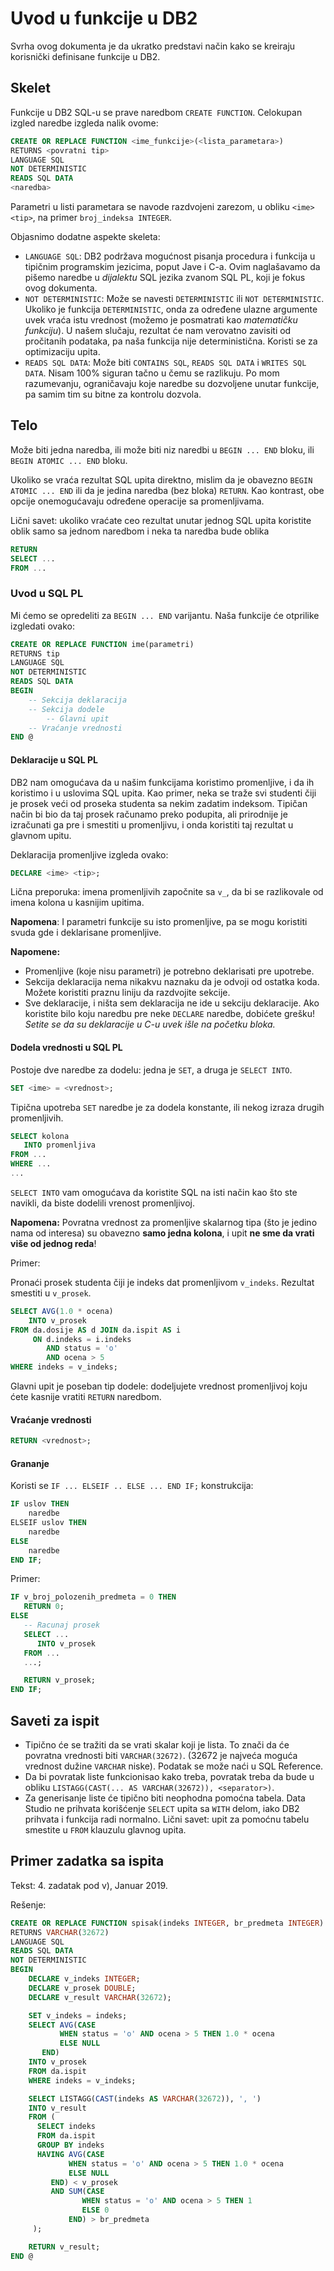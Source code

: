 # Uvod u funkcije u DB2

Svrha ovog dokumenta je da ukratko predstavi način kako se kreiraju
korisnički definisane funkcije u DB2.

## Skelet

Funkcije u DB2 SQL-u se prave naredbom `CREATE FUNCTION`. Celokupan
izgled naredbe izgleda nalik ovome:

```sql
CREATE OR REPLACE FUNCTION <ime_funkcije>(<lista_parametara>)
RETURNS <povratni tip>
LANGUAGE SQL
NOT DETERMINISTIC
READS SQL DATA
<naredba>
```

Parametri u listi parametara se navode razdvojeni zarezom, u obliku
`<ime> <tip>`, na primer `broj_indeksa INTEGER`.

Objasnimo dodatne aspekte skeleta:

- `LANGUAGE SQL`: DB2 podržava mogućnost pisanja procedura i funkcija
  u tipičnim programskim jezicima, poput Jave i C-a. Ovim naglašavamo
  da pišemo naredbe u *dijalektu* SQL jezika zvanom SQL PL, koji je
  fokus ovog dokumenta.
- `NOT DETERMINISTIC`: Može se navesti `DETERMINISTIC` ili `NOT
  DETERMINISTIC`. Ukoliko je funkcija `DETERMINISTIC`, onda za
  određene ulazne argumente uvek vraća istu vrednost (možemo je
  posmatrati kao *matematičku funkciju*). U našem slučaju, rezultat će
  nam verovatno zavisiti od pročitanih podataka, pa naša funkcija nije
  deterministična. Koristi se za optimizaciju upita.
- `READS SQL DATA`: Može biti `CONTAINS SQL`, `READS SQL DATA` i
  `WRITES SQL DATA`. Nisam 100% siguran tačno u čemu se razlikuju. Po mom
  razumevanju, ograničavaju koje naredbe su dozvoljene unutar
  funkcije, pa samim tim su bitne za kontrolu dozvola.

## Telo

Može biti jedna naredba, ili može biti niz naredbi u `BEGIN ... END`
bloku, ili `BEGIN ATOMIC ... END` bloku.

Ukoliko se vraća rezultat SQL upita direktno, mislim da je obavezno
`BEGIN ATOMIC ... END` ili da je jedina naredba (bez bloka) `RETURN`. Kao
kontrast, obe opcije onemogućavaju određene operacije sa promenljivama.

Lični savet: ukoliko vraćate ceo rezultat unutar jednog SQL upita
koristite oblik samo sa jednom naredbom i neka ta naredba bude oblika

```sql
RETURN
SELECT ...
FROM ...
```

### Uvod u SQL PL

Mi ćemo se opredeliti za `BEGIN ... END` varijantu. Naša funkcije će
otprilike izgledati ovako:

```sql
CREATE OR REPLACE FUNCTION ime(parametri)
RETURNS tip
LANGUAGE SQL
NOT DETERMINISTIC
READS SQL DATA
BEGIN
    -- Sekcija deklaracija
    -- Sekcija dodele
        -- Glavni upit
    -- Vraćanje vrednosti
END @
```

#### Deklaracije u SQL PL

DB2 nam omogućava da u našim funkcijama koristimo promenljive, i da ih
koristimo i u uslovima SQL upita. Kao primer, neka se traže svi studenti
čiji je prosek veći od proseka studenta sa nekim zadatim indeksom.
Tipičan način bi bio da taj prosek računamo preko podupita, ali
prirodnije je izračunati ga pre i smestiti u promenljivu, i onda
koristiti taj rezultat u glavnom upitu.

Deklaracija promenljive izgleda ovako:

```sql
DECLARE <ime> <tip>;
```

Lična preporuka: imena promenljivih započnite sa `v_`, da bi se
razlikovale od imena kolona u kasnijim upitima.

**Napomena**: I parametri funkcije su isto promenljive, pa se mogu
koristiti svuda gde i deklarisane promenljive.

**Napomene:**
-   Promenljive (koje nisu parametri) je potrebno deklarisati pre
    upotrebe.
-   Sekcija deklaracija nema nikakvu naznaku da je odvoji od ostatka
    koda. Možete koristiti praznu liniju da razdvojite sekcije.
-   Sve deklaracije, i ništa sem deklaracija ne ide u sekciju
    deklaracije. Ako koristite bilo koju naredbu pre neke `DECLARE`
    naredbe, dobićete grešku! *Setite se da su deklaracije u C-u uvek
    išle na početku bloka.*

#### Dodela vrednosti u SQL PL

Postoje dve naredbe za dodelu: jedna je `SET`, a druga je `SELECT INTO`.

```sql
SET <ime> = <vrednost>;
```

Tipična upotreba `SET` naredbe je za dodela konstante, ili nekog izraza
drugih promenljivih.

```sql
SELECT kolona
   INTO promenljiva
FROM ...
WHERE ...
...
```

`SELECT INTO` vam omogućava da koristite SQL na isti način kao što ste
navikli, da biste dodelili vrenost promenljivoj.

**Napomena:** Povratna vrednost za promenljive skalarnog tipa (što je
jedino nama od interesa) su obavezno **samo jedna kolona**, i upit **ne
sme da vrati više od jednog reda**!

Primer:

Pronaći prosek studenta čiji je indeks dat promenljivom `v_indeks`.
Rezultat smestiti u `v_prosek`.

```sql
SELECT AVG(1.0 * ocena)
    INTO v_prosek
FROM da.dosije AS d JOIN da.ispit AS i
     ON d.indeks = i.indeks
        AND status = 'o'
        AND ocena > 5
WHERE indeks = v_indeks;
```

Glavni upit je poseban tip dodele: dodeljujete vrednost promenljivoj
koju ćete kasnije vratiti `RETURN` naredbom.

#### Vraćanje vrednosti

```sql
RETURN <vrednost>;
```

#### Grananje

Koristi se `IF ... ELSEIF .. ELSE ... END IF;` konstrukcija:

```sql
IF uslov THEN
    naredbe
ELSEIF uslov THEN
    naredbe
ELSE
    naredbe
END IF;
```

Primer:

```sql
IF v_broj_polozenih_predmeta = 0 THEN
   RETURN 0;
ELSE
   -- Racunaj prosek
   SELECT ...
      INTO v_prosek
   FROM ...
   ...;

   RETURN v_prosek;
END IF;
```

## Saveti za ispit

- Tipično će se tražiti da se vrati skalar koji je lista. To znači da
  će povratna vrednosti biti `VARCHAR(32672)`. (32672 je najveća
  moguća vrednost dužine `VARCHAR` niske). Podatak se može naći u SQL
  Reference.
- Da bi povratak liste funkcionisao kako treba, povratak treba da bude
  u obliku `LISTAGG(CAST(... AS VARCHAR(32672)), <separator>)`.
- Za generisanje liste će tipično biti neophodna pomoćna tabela. Data
  Studio ne prihvata korišćenje `SELECT` upita sa `WITH` delom, iako
  DB2 prihvata i funkcija radi normalno. Lični savet: upit za pomoćnu
  tabelu smestite u `FROM` klauzulu glavnog upita.

## Primer zadatka sa ispita

Tekst: 4. zadatak pod v), Januar 2019.

Rešenje:

```sql
CREATE OR REPLACE FUNCTION spisak(indeks INTEGER, br_predmeta INTEGER)
RETURNS VARCHAR(32672)
LANGUAGE SQL
READS SQL DATA
NOT DETERMINISTIC
BEGIN
    DECLARE v_indeks INTEGER;
    DECLARE v_prosek DOUBLE;
    DECLARE v_result VARCHAR(32672);

    SET v_indeks = indeks;
    SELECT AVG(CASE
           WHEN status = 'o' AND ocena > 5 THEN 1.0 * ocena
           ELSE NULL
       END)
    INTO v_prosek
    FROM da.ispit
    WHERE indeks = v_indeks;

    SELECT LISTAGG(CAST(indeks AS VARCHAR(32672)), ', ')
    INTO v_result
    FROM (
      SELECT indeks
      FROM da.ispit
      GROUP BY indeks
      HAVING AVG(CASE
             WHEN status = 'o' AND ocena > 5 THEN 1.0 * ocena
             ELSE NULL
         END) < v_prosek
         AND SUM(CASE
                WHEN status = 'o' AND ocena > 5 THEN 1
                ELSE 0
             END) > br_predmeta
     );

    RETURN v_result;
END @
```
